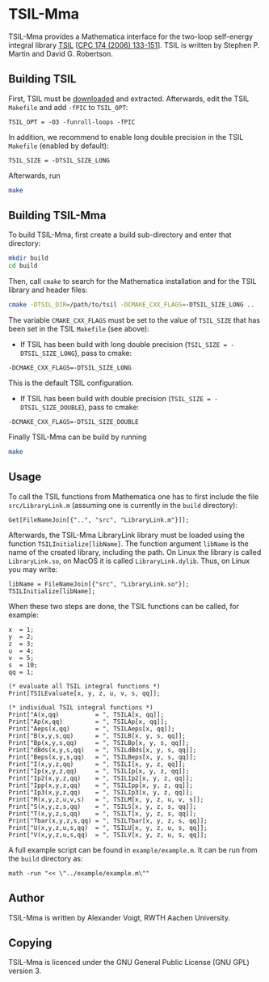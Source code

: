TSIL-Mma
========

TSIL-Mma provides a Mathematica interface for the two-loop self-energy
integral library [TSIL](https://www.niu.edu/spmartin/TSIL/) [[CPC 174
(2006) 133-151](https://arxiv.org/abs/hep-ph/0501132)].  TSIL is
written by Stephen P. Martin and David G. Robertson.

Building TSIL
----------------

First, TSIL must be [downloaded](https://www.niu.edu/spmartin/TSIL/)
and extracted.  Afterwards, edit the TSIL `Makefile` and add `-fPIC`
to `TSIL_OPT`:

```mak
TSIL_OPT = -O3 -funroll-loops -fPIC
```

In addition, we recommend to enable long double precision in the TSIL
`Makefile` (enabled by default):

```mak
TSIL_SIZE = -DTSIL_SIZE_LONG
```

Afterwards, run

```sh
make
```

Building TSIL-Mma
-----------------

To build TSIL-Mma, first create a build sub-directory and enter that
directory:

```sh
mkdir build
cd build
```

Then, call `cmake` to search for the Mathematica installation and for
the TSIL library and header files:

```sh
cmake -DTSIL_DIR=/path/to/tsil -DCMAKE_CXX_FLAGS=-DTSIL_SIZE_LONG ..
```

The variable `CMAKE_CXX_FLAGS` must be set to the value of `TSIL_SIZE`
that has been set in the TSIL `Makefile` (see above):

* If TSIL has been build with long double precision (`TSIL_SIZE = -DTSIL_SIZE_LONG`), pass to cmake:

```mak
-DCMAKE_CXX_FLAGS=-DTSIL_SIZE_LONG
```

  This is the default TSIL configuration.

* If TSIL has been build with double precision (`TSIL_SIZE = -DTSIL_SIZE_DOUBLE`), pass to cmake:

```mak
-DCMAKE_CXX_FLAGS=-DTSIL_SIZE_DOUBLE
```


Finally TSIL-Mma can be build by running

```sh
make
```

Usage
-----

To call the TSIL functions from Mathematica one has to first include
the file `src/LibraryLink.m` (assuming one is currently in the `build`
directory):

```wl
Get[FileNameJoin[{"..", "src", "LibraryLink.m"}]];
```

Afterwards, the TSIL-Mma LibraryLink library must be loaded using the
function `TSILInitialize[libName]`.  The function argument `libName`
is the name of the created library, including the path.  On Linux the
library is called `LibraryLink.so`, on MacOS it is called
`LibraryLink.dylib`.  Thus, on Linux you may write:

```wl
libName = FileNameJoin[{"src", "LibraryLink.so"}];
TSILInitialize[libName];
```

When these two steps are done, the TSIL functions can be called, for
example:

```wl
x  = 1;
y  = 2;
z  = 3;
u  = 4;
v  = 5;
s  = 10;
qq = 1;

(* evaluate all TSIL integral functions *)
Print[TSILEvaluate[x, y, z, u, v, s, qq]];

(* individual TSIL integral functions *)
Print["A(x,qq)          = ", TSILA[x, qq]];
Print["Ap(x,qq)         = ", TSILAp[x, qq]];
Print["Aeps(x,qq)       = ", TSILAeps[x, qq]];
Print["B(x,y,s,qq)      = ", TSILB[x, y, s, qq]];
Print["Bp(x,y,s,qq)     = ", TSILBp[x, y, s, qq]];
Print["dBds(x,y,s,qq)   = ", TSILdBds[x, y, s, qq]];
Print["Beps(x,y,s,qq)   = ", TSILBeps[x, y, s, qq]];
Print["I(x,y,z,qq)      = ", TSILI[x, y, z, qq]];
Print["Ip(x,y,z,qq)     = ", TSILIp[x, y, z, qq]];
Print["Ip2(x,y,z,qq)    = ", TSILIp2[x, y, z, qq]];
Print["Ipp(x,y,z,qq)    = ", TSILIpp[x, y, z, qq]];
Print["Ip3(x,y,z,qq)    = ", TSILIp3[x, y, z, qq]];
Print["M(x,y,z,u,v,s)   = ", TSILM[x, y, z, u, v, s]];
Print["S(x,y,z,s,qq)    = ", TSILS[x, y, z, s, qq]];
Print["T(x,y,z,s,qq)    = ", TSILT[x, y, z, s, qq]];
Print["Tbar(x,y,z,s,qq) = ", TSILTbar[x, y, z, s, qq]];
Print["U(x,y,z,u,s,qq)  = ", TSILU[x, y, z, u, s, qq]];
Print["V(x,y,z,u,s,qq)  = ", TSILV[x, y, z, u, s, qq]];
```

A full example script can be found in `example/example.m`.
It can be run from the `build` directory as:

```wl
math -run "<< \"../example/example.m\""
```

Author
------

TSIL-Mma is written by Alexander Voigt, RWTH Aachen University.

Copying
-------

TSIL-Mma is licenced under the GNU General Public License (GNU GPL)
version 3.
